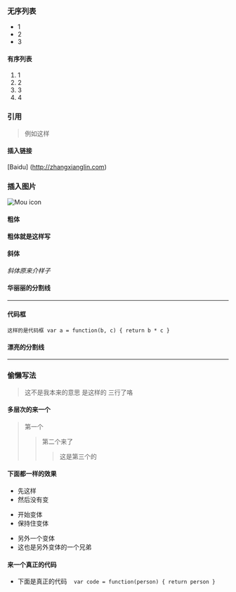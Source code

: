 ### 无序列表
* 1
* 2
* 3
#### 有序列表
1. 1
2. 2
3. 3
4. 4
### 引用
> 例如这样
#### 插入链接
[Baidu] (http://zhangxianglin.com)
### 插入图片
![Mou icon](http://mouapp.com/Mou_128.png)
#### 粗体
**粗体就是这样写**
#### 斜体
*斜体原来介样子*
#### 华丽丽的分割线
***
#### 代码框
`这样的是代码框
var a = function(b, c) {
  return b * c
  }
`
#### 漂亮的分割线
***
### 偷懒写法
> 这不是我本来的意思
是这样的
三行了咯
#### 多层次的来一个
> 第一个
>> 第二个来了
>>> 这是第三个的
#### 下面都一样的效果
* 先这样
* 然后没有变
+ 开始变体
+ 保持住变体
- 另外一个变体
- 这也是另外变体的一个兄弟
#### 来一个真正的代码
* 下面是真正的代码
    ` var code = function(person) {
        return person
        }
        `
